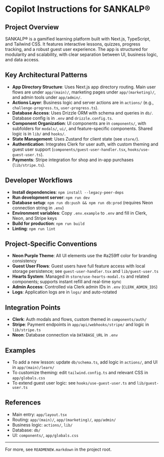 # Copilot Instructions for SANKALP®

## Project Overview
SANKALP® is a gamified learning platform built with Next.js, TypeScript, and Tailwind CSS. It features interactive lessons, quizzes, progress tracking, and a robust guest user experience. The app is structured for modularity and scalability, with clear separation between UI, business logic, and data access.

## Key Architectural Patterns
- **App Directory Structure**: Uses Next.js app directory routing. Main user flows are under `app/(main)/`, marketing pages under `app/(marketing)/`, and admin tools under `app/admin/`.
- **Actions Layer**: Business logic and server actions are in `actions/` (e.g., `challenge-progress.ts`, `user-progress.ts`).
- **Database Access**: Uses Drizzle ORM with schema and queries in `db/`. Database config is in `.env` and `drizzle.config.ts`.
- **Component Organization**: UI components are in `components/`, with subfolders for `modals/`, `ui/`, and feature-specific components. Shared logic is in `lib/` and `hooks/`.
- **State Management**: Uses Zustand for client state (see `store/`).
- **Authentication**: Integrates Clerk for user auth, with custom theming and guest user support (`components/guest-user-handler.tsx`, `hooks/use-guest-user.ts`).
- **Payments**: Stripe integration for shop and in-app purchases (`lib/stripe.ts`).

## Developer Workflows
- **Install dependencies**: `npm install --legacy-peer-deps`
- **Run development server**: `npm run dev`
- **Database setup**: `npm run db:push && npm run db:prod` (requires Neon connection string in `.env`)
- **Environment variables**: Copy `.env.example` to `.env` and fill in Clerk, Neon, and Stripe keys
- **Build for production**: `npm run build`
- **Linting**: `npm run lint`

## Project-Specific Conventions
- **Neon Purple Theme**: All UI elements use the #a259ff color for branding consistency
- **Guest User Flows**: Guest users have full feature access with local storage persistence; see `guest-user-handler.tsx` and `lib/guest-user.ts`
- **Hearts System**: Managed in `store/use-hearts-modal.ts` and related components; supports instant refill and real-time sync
- **Admin Access**: Controlled via Clerk admin IDs in `.env` (`CLERK_ADMIN_IDS`)
- **Logs**: Application logs are in `logs/` and auto-rotated

## Integration Points
- **Clerk**: Auth modals and flows, custom themed in `components/auth/`
- **Stripe**: Payment endpoints in `app/api/webhooks/stripe/` and logic in `lib/stripe.ts`
- **Neon**: Database connection via `DATABASE_URL` in `.env`

## Examples
- To add a new lesson: update `db/schema.ts`, add logic in `actions/`, and UI in `app/(main)/learn/`
- To customize theming: edit `tailwind.config.ts` and relevant CSS in `app/globals.css`
- To extend guest user logic: see `hooks/use-guest-user.ts` and `lib/guest-user.ts`

## References
- Main entry: `app/layout.tsx`
- Routing: `app/(main)/`, `app/(marketing)/`, `app/admin/`
- Business logic: `actions/`, `lib/`
- Database: `db/`
- UI: `components/`, `app/globals.css`

---
For more, see `READMENEW.markdown` in the project root.
